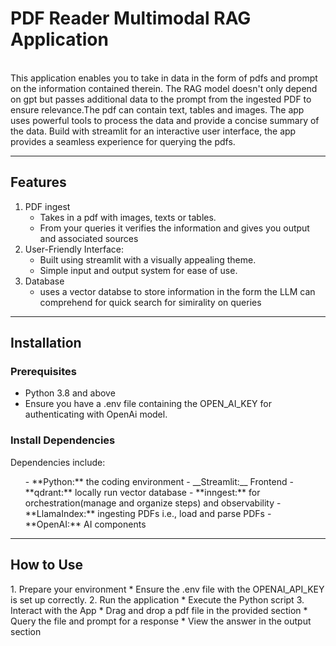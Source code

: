 <h1> PDF Reader Multimodal RAG Application </h1>

<br>
<div>
This application enables you to take in data in the form of pdfs and prompt on the information contained therein. The RAG model doesn't only depend on gpt but passes additional data to the prompt from the ingested PDF to ensure relevance.The pdf can contain text, tables and images. The app uses powerful tools to process the data and provide a concise summary of the data.
Build with streamlit for an interactive user interface, the app provides a seamless experience for querying the pdfs. 
</div>
<hr>

<h2> Features </h2>

1. PDF ingest
   <ul> 
   <li>Takes in a pdf with images, texts or tables. </li>
   <li>From your queries it verifies the information and gives you output and associated sources</li>
   </ul>
2. User-Friendly Interface:
   <ul>
   <li>Built using streamlit with a visually appealing theme.</li>
   <li>Simple input and output system for ease of use.</li>
   </ul>
3. Database
   <ul>
   <li>uses a vector databse to store information in the form the LLM can comprehend for quick search for simirality on queries </li>
   </ul>
<hr>

<h2>Installation </h2>
<h3>Prerequisites</h3>
<ul>
<li> Python 3.8 and above </li>
<li> Ensure you have a .env file containing the OPEN_AI_KEY for authenticating with OpenAi model.</li>
</ul>

<h3>Install Dependencies</h3> 

Dependencies include:
<ul> 
- **Python:** the coding environment
- __Streamlit:__ Frontend
- **qdrant:** locally run vector database
- **inngest:** for orchestration(manage and organize steps) and observability
- **LlamaIndex:** ingesting PDFs i.e., load and parse PDFs
- **OpenAI:** AI components
</ul>
<hr>

<h2>How to Use</h2>
1. Prepare your environment
   * Ensure the .env file with the OPENAI_API_KEY is set up correctly.
2. Run the application
   * Execute the Python script
3. Interact with the App
   * Drag and drop a pdf file in the provided section
   * Query the file and prompt for a response
   * View the answer in the output section



